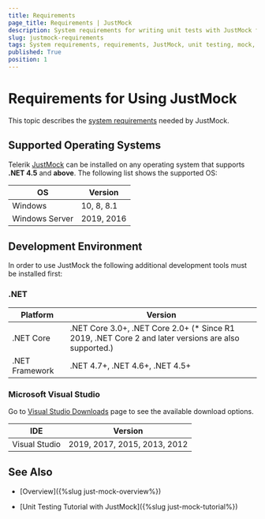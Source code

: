 ```yaml
---
title: Requirements
page_title: Requirements | JustMock
description: System requirements for writing unit tests with JustMock for your WinForms application. 
slug: justmock-requirements
tags: System requirements, requirements, JustMock, unit testing, mock, mocking, mocking tool, mocking software, mocking solution, mocking framework, WinForms, Win Forms
published: True
position: 1 
---
```


# Requirements for Using JustMock 

This topic describes the [system requirements](https://docs.telerik.com/devtools/justmock/getting-started/system-requirements.html) needed by JustMock.

## Supported Operating Systems

Telerik [JustMock](https://www.telerik.com/products/mocking.aspx) can be installed on any operating system that supports **.NET 4.5** and **above**. The following list shows the supported OS:

|OS|Version|
|----|----|
|Windows|10, 8, 8.1|
|Windows Server|2019, 2016|

## Development Environment

In order to use JustMock the following additional development tools must be installed first:

### .NET

|Platform|Version|
|----|----|
|.NET Core|.NET Core 3.0+, .NET Core 2.0+ (* Since R1 2019, .NET Core 2 and later versions are also supported.)|
|.NET Framework|.NET 4.7+, .NET 4.6+, .NET 4.5+|

### Microsoft Visual Studio 

Go to [Visual Studio Downloads](https://visualstudio.microsoft.com/downloads/) page to see the available download options.

|IDE|Version|
|----|----|
|Visual Studio|2019, 2017, 2015, 2013, 2012|

## See Also

* [Overview]({%slug just-mock-overview%})

* [Unit Testing Tutorial with JustMock]({%slug just-mock-tutorial%})



 